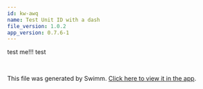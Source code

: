 ```yaml
---
id: kw-awq
name: Test Unit ID with a dash
file_version: 1.0.2
app_version: 0.7.6-1
---
```


test me!!! test

<br/>

This file was generated by Swimm. [Click here to view it in the app](http://localhost:5001/repos/Z2l0aHViJTNBJTNBc3ItZXh0ZW5zaW9uJTNBJTNBZG91ZWs=/docs/kw-awq).